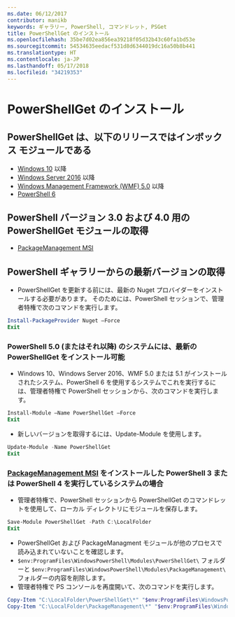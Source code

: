 ```yaml
---
ms.date: 06/12/2017
contributor: manikb
keywords: ギャラリー, PowerShell, コマンドレット, PSGet
title: PowerShellGet のインストール
ms.openlocfilehash: 35be7d02ea856ea39218f05d32b43c60fa1bd53e
ms.sourcegitcommit: 54534635eedacf531d8d6344019dc16a50b8b441
ms.translationtype: HT
ms.contentlocale: ja-JP
ms.lasthandoff: 05/17/2018
ms.locfileid: "34219353"
---
```

# <a name="installing-powershellget"></a>PowerShellGet のインストール

## <a name="powershellget-is-an-in-box-module-in-the-following-releases"></a>PowerShellGet は、以下のリリースではインボックス モジュールである

- [Windows 10](https://www.microsoft.com/windows/get-windows-10) 以降
- [Windows Server 2016](https://technet.microsoft.com/windows-server-docs/get-started/windows-server-2016) 以降
- [Windows Management Framework (WMF) 5.0](https://www.microsoft.com/download/details.aspx?id=50395) 以降
- [PowerShell 6](https://github.com/PowerShell/PowerShell/releases)

## <a name="get-powershellget-module-for-powershell-versions-30-and-40"></a>PowerShell バージョン 3.0 および 4.0 用の PowerShellGet モジュールの取得

- [PackageManagement MSI](http://go.microsoft.com/fwlink/?LinkID=746217&clcid=0x409)

## <a name="get-the-latest-version-from-powershell-gallery"></a>PowerShell ギャラリーからの最新バージョンの取得

- PowerShellGet を更新する前には、最新の Nuget プロバイダーをインストールする必要があります。 そのためには、PowerShell セッションで、管理者特権で次のコマンドを実行します。

```powershell
Install-PackageProvider Nuget –Force
Exit
```

### <a name="for-systems-with-powershell-50-or-newer-you-can-install-the-latest-powershellget"></a>PowerShell 5.0 (またはそれ以降) のシステムには、最新の PowerShellGet をインストール可能

- Windows 10、Windows Server 2016、WMF 5.0 または 5.1 がインストールされたシステム、PowerShell 6 を使用するシステムでこれを実行するには、管理者特権で PowerShell セッションから、次のコマンドを実行します。

```powershell
Install-Module –Name PowerShellGet –Force
Exit
```

- 新しいバージョンを取得するには、Update-Module を使用します。

```powershell
Update-Module -Name PowerShellGet
Exit
```

### <a name="for-systems-running-powershell-3-or-powershell-4-that-have-installed-the-packagemanagement-msihttpgomicrosoftcomfwlinklinkid746217clcid0x409"></a>[PackageManagement MSI](http://go.microsoft.com/fwlink/?LinkID=746217&clcid=0x409) をインストールした PowerShell 3 または PowerShell 4 を実行しているシステムの場合

- 管理者特権で、PowerShell セッションから PowerShellGet のコマンドレットを使用して、ローカル ディレクトリにモジュールを保存します。

```powershell
Save-Module PowerShellGet -Path C:\LocalFolder
Exit
```

- PowerShellGet および PackageManagment モジュールが他のプロセスで読み込まれていないことを確認します。
- `$env:ProgramFiles\WindowsPowerShell\Modules\PowerShellGet\` フォルダーと `$env:ProgramFiles\WindowsPowerShell\Modules\PackageManagement\` フォルダーの内容を削除します。
- 管理者特権で PS コンソールを再度開いて、次のコマンドを実行します。

```powershell
Copy-Item "C:\LocalFolder\PowerShellGet\*" "$env:ProgramFiles\WindowsPowerShell\Modules\PowerShellGet\" -Recurse -Force
Copy-Item "C:\LocalFolder\PackageManagement\*" "$env:ProgramFiles\WindowsPowerShell\Modules\PackageManagement\" -Recurse -Force
```